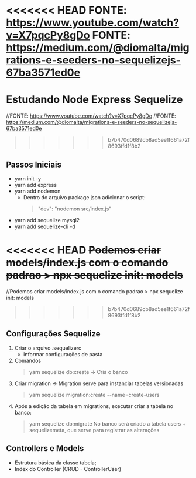 <<<<<<< HEAD
FONTE: https://www.youtube.com/watch?v=X7pqcPy8gDo
FONTE: https://medium.com/@diomalta/migrations-e-seeders-no-sequelizejs-67ba3571ed0e
=======
# Estudando Node Express Sequelize
//FONTE: https://www.youtube.com/watch?v=X7pqcPy8gDo
//FONTE: https://medium.com/@diomalta/migrations-e-seeders-no-sequelizejs-67ba3571ed0e
>>>>>>> b7b470d0689cb8ad5ee1f661a72f8693ffd1f8b2

## Passos Iniciais
- yarn init -y
- yarn add express 
- yarn add nodemon
    * Dentro do arquivo package.json adicionar o script:
        > "dev": "nodemon src/index.js"
- yarn add sequelize mysql2
- yarn add sequelize-cli -d

<<<<<<< HEAD
~~Podemos criar models/index.js com o comando padrao > npx sequelize init: models~~
=======
//Podemos criar models/index.js com o comando padrao > npx sequelize init: models
>>>>>>> b7b470d0689cb8ad5ee1f661a72f8693ffd1f8b2

## Configurações Sequelize

1. Criar o arquivo .sequelizerc
    - informar configurações de pasta
2. Comandos
    > yarn sequelize db:create -> Cria o banco
3. Criar migration -> Migration serve para instanciar tabelas versionadas
    > yarn sequelize migration:create --name=create-users
4. Após a edição da tabela em migrations, executar criar a tabela no banco:
    > yarn sequelize db:migrate
    No banco será criado a tabela users + sequelizemeta, que serve para registrar as alterações

## Controllers e Models

- Estrutura básica da classe tabela;
- Index do Controller (CRUD - ControllerUser)


